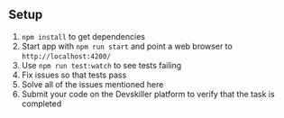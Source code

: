 
## Setup

1. `npm install` to get dependencies
2. Start app with `npm run start` and point a web browser to `http://localhost:4200/`
3. Use `npm run test:watch` to see tests failing
4. Fix issues so that tests pass
5. Solve all of the issues mentioned here
6. Submit your code on the Devskiller platform to verify that the task is completed
